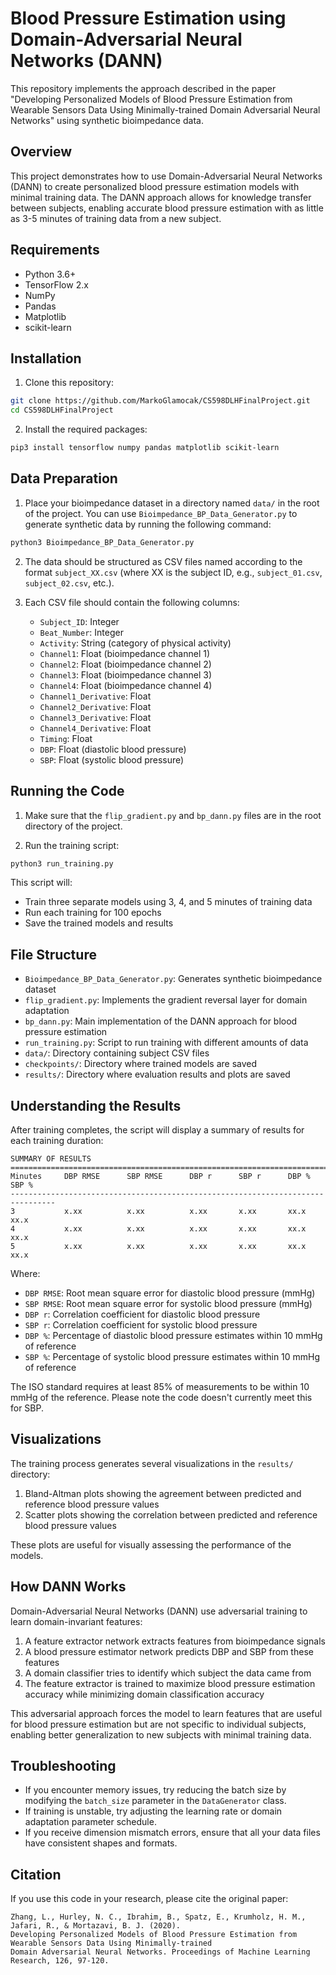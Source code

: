 # Blood Pressure Estimation using Domain-Adversarial Neural Networks (DANN)

This repository implements the approach described in the paper "Developing Personalized Models of Blood Pressure Estimation from Wearable Sensors Data Using Minimally-trained Domain Adversarial Neural Networks" using synthetic bioimpedance data.

## Overview

This project demonstrates how to use Domain-Adversarial Neural Networks (DANN) to create personalized blood pressure estimation models with minimal training data. The DANN approach allows for knowledge transfer between subjects, enabling accurate blood pressure estimation with as little as 3-5 minutes of training data from a new subject.

## Requirements

- Python 3.6+
- TensorFlow 2.x
- NumPy
- Pandas
- Matplotlib
- scikit-learn

## Installation

1. Clone this repository:
```bash
git clone https://github.com/MarkoGlamocak/CS598DLHFinalProject.git
cd CS598DLHFinalProject
```

2. Install the required packages:
```bash
pip3 install tensorflow numpy pandas matplotlib scikit-learn
```

## Data Preparation

1. Place your bioimpedance dataset in a directory named `data/` in the root of the project. You can use `Bioimpedance_BP_Data_Generator.py` to generate synthetic data by running the following command:
```bash
python3 Bioimpedance_BP_Data_Generator.py
```
   
2. The data should be structured as CSV files named according to the format `subject_XX.csv` (where XX is the subject ID, e.g., `subject_01.csv`, `subject_02.csv`, etc.).

3. Each CSV file should contain the following columns:
   - `Subject_ID`: Integer
   - `Beat_Number`: Integer
   - `Activity`: String (category of physical activity)
   - `Channel1`: Float (bioimpedance channel 1)
   - `Channel2`: Float (bioimpedance channel 2)
   - `Channel3`: Float (bioimpedance channel 3)
   - `Channel4`: Float (bioimpedance channel 4)
   - `Channel1_Derivative`: Float
   - `Channel2_Derivative`: Float
   - `Channel3_Derivative`: Float
   - `Channel4_Derivative`: Float
   - `Timing`: Float
   - `DBP`: Float (diastolic blood pressure)
   - `SBP`: Float (systolic blood pressure)

## Running the Code

1. Make sure that the `flip_gradient.py` and `bp_dann.py` files are in the root directory of the project.

2. Run the training script:
```bash
python3 run_training.py
```

This script will:
- Train three separate models using 3, 4, and 5 minutes of training data
- Run each training for 100 epochs
- Save the trained models and results

## File Structure

- `Bioimpedance_BP_Data_Generator.py`: Generates synthetic bioimpedance dataset
- `flip_gradient.py`: Implements the gradient reversal layer for domain adaptation
- `bp_dann.py`: Main implementation of the DANN approach for blood pressure estimation
- `run_training.py`: Script to run training with different amounts of data
- `data/`: Directory containing subject CSV files
- `checkpoints/`: Directory where trained models are saved
- `results/`: Directory where evaluation results and plots are saved

## Understanding the Results

After training completes, the script will display a summary of results for each training duration:

```
SUMMARY OF RESULTS
================================================================================
Minutes     DBP RMSE      SBP RMSE      DBP r      SBP r      DBP %      SBP %    
--------------------------------------------------------------------------------
3           x.xx          x.xx          x.xx       x.xx       xx.x       xx.x     
4           x.xx          x.xx          x.xx       x.xx       xx.x       xx.x     
5           x.xx          x.xx          x.xx       x.xx       xx.x       xx.x     
```

Where:
- `DBP RMSE`: Root mean square error for diastolic blood pressure (mmHg)
- `SBP RMSE`: Root mean square error for systolic blood pressure (mmHg)
- `DBP r`: Correlation coefficient for diastolic blood pressure
- `SBP r`: Correlation coefficient for systolic blood pressure
- `DBP %`: Percentage of diastolic blood pressure estimates within 10 mmHg of reference
- `SBP %`: Percentage of systolic blood pressure estimates within 10 mmHg of reference

The ISO standard requires at least 85% of measurements to be within 10 mmHg of the reference. 
Please note the code doesn't currently meet this for SBP.

## Visualizations

The training process generates several visualizations in the `results/` directory:

1. Bland-Altman plots showing the agreement between predicted and reference blood pressure values
2. Scatter plots showing the correlation between predicted and reference blood pressure values

These plots are useful for visually assessing the performance of the models.

## How DANN Works

Domain-Adversarial Neural Networks (DANN) use adversarial training to learn domain-invariant features:

1. A feature extractor network extracts features from bioimpedance signals
2. A blood pressure estimator network predicts DBP and SBP from these features
3. A domain classifier tries to identify which subject the data came from
4. The feature extractor is trained to maximize blood pressure estimation accuracy while minimizing domain classification accuracy

This adversarial approach forces the model to learn features that are useful for blood pressure estimation but are not specific to individual subjects, enabling better generalization to new subjects with minimal training data.

## Troubleshooting

- If you encounter memory issues, try reducing the batch size by modifying the `batch_size` parameter in the `DataGenerator` class.
- If training is unstable, try adjusting the learning rate or domain adaptation parameter schedule.
- If you receive dimension mismatch errors, ensure that all your data files have consistent shapes and formats.

## Citation

If you use this code in your research, please cite the original paper:

```
Zhang, L., Hurley, N. C., Ibrahim, B., Spatz, E., Krumholz, H. M., Jafari, R., & Mortazavi, B. J. (2020). 
Developing Personalized Models of Blood Pressure Estimation from Wearable Sensors Data Using Minimally-trained 
Domain Adversarial Neural Networks. Proceedings of Machine Learning Research, 126, 97-120.
```
